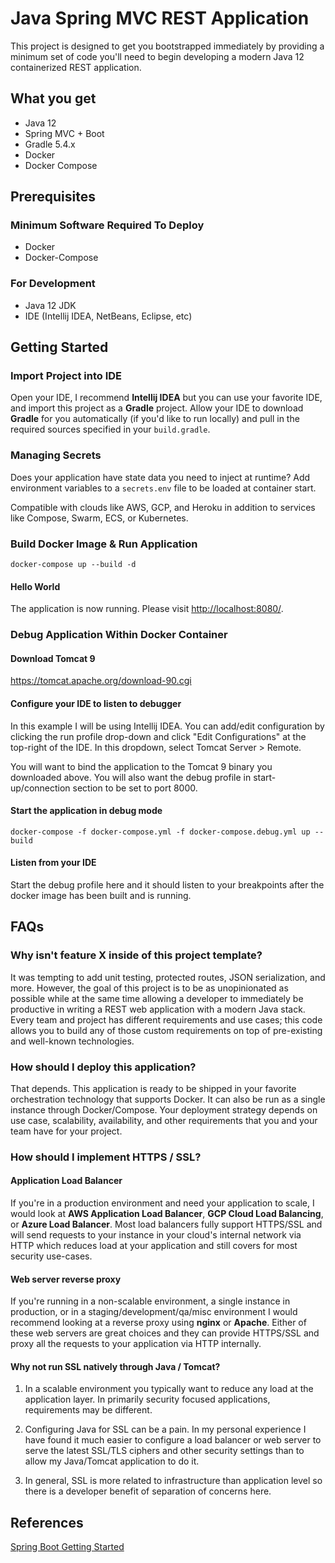# Java Spring MVC REST Application

This project is designed to get you bootstrapped immediately by providing a minimum set of code you'll need to begin developing a modern Java 12 containerized REST application.

## What you get

* Java 12
* Spring MVC + Boot
* Gradle 5.4.x
* Docker
* Docker Compose

## Prerequisites

### Minimum Software Required To Deploy

* Docker
* Docker-Compose

### For Development

* Java 12 JDK
* IDE (Intellij IDEA, NetBeans, Eclipse, etc)

## Getting Started

### Import Project into IDE

Open your IDE, I recommend **Intellij IDEA** but you can use your favorite IDE, and import this project as a **Gradle** project. Allow your IDE to download **Gradle** for you automatically (if you'd like to run locally) and pull in the required sources specified in your `build.gradle`.

### Managing Secrets

Does your application have state data you need to inject at runtime? Add environment variables to a `secrets.env` file to be loaded at container start.

Compatible with clouds like AWS, GCP, and Heroku in addition to services like Compose, Swarm, ECS, or Kubernetes.

### Build Docker Image & Run Application

    docker-compose up --build -d

#### Hello World

The application is now running. Please visit [http://localhost:8080/](http://localhost:8080/).

### Debug Application Within Docker Container

#### Download Tomcat 9

https://tomcat.apache.org/download-90.cgi

#### Configure your IDE to listen to debugger

In this example I will be using Intellij IDEA. You can add/edit configuration by clicking the run profile drop-down and click "Edit Configurations" at the top-right of the IDE. In this dropdown, select Tomcat Server > Remote.

You will want to bind the application to the Tomcat 9 binary you downloaded above. You will also want the debug profile
in start-up/connection section to be set to port 8000.

#### Start the application in debug mode

    docker-compose -f docker-compose.yml -f docker-compose.debug.yml up --build

#### Listen from your IDE

Start the debug profile here and it should listen to your breakpoints after the docker image has been built and is running.

## FAQs

### Why isn't feature X inside of this project template?

It was tempting to add unit testing, protected routes, JSON serialization, and more. However, the goal of this project is to be as unopinionated as possible while at the same time allowing a developer to immediately be productive in writing a REST web application with a modern Java stack. Every team and project has different requirements and use cases; this code allows you to build any of those custom requirements on top of pre-existing and well-known technologies.

### How should I deploy this application?

That depends. This application is ready to be shipped in your favorite orchestration technology that supports Docker. It can also be run as a single instance through Docker/Compose. Your deployment strategy depends on use case, scalability, availability, and other requirements that you and your team have for your project.

### How should I implement HTTPS / SSL?

#### Application Load Balancer

If you're in a production environment and need your application to scale, I would look at **AWS Application Load Balancer**, **GCP Cloud Load Balancing**, or **Azure Load Balancer**. Most load balancers fully support HTTPS/SSL and will send requests to your instance in your cloud's internal network via HTTP which reduces load at your application and still covers for most security use-cases.

#### Web server reverse proxy

If you're running in a non-scalable environment, a single instance in production, or in a staging/development/qa/misc environment I would recommend looking at a reverse proxy using **nginx** or **Apache**. Either of these web servers are great choices and they can provide HTTPS/SSL and proxy all the requests to your application via HTTP internally.

#### Why not run SSL natively through Java / Tomcat?

1. In a scalable environment you typically want to reduce any load at the application layer. In primarily security focused applications, requirements may be different.

2. Configuring Java for SSL can be a pain. In my personal experience I have found it much easier to configure a load balancer or web server to serve the latest SSL/TLS ciphers and other security settings than to allow my Java/Tomcat application to do it.

3. In general, SSL is more related to infrastructure than application level so there is a developer benefit of separation of concerns here.

## References

[Spring Boot Getting Started](https://spring.io/guides/gs/spring-boot/)
